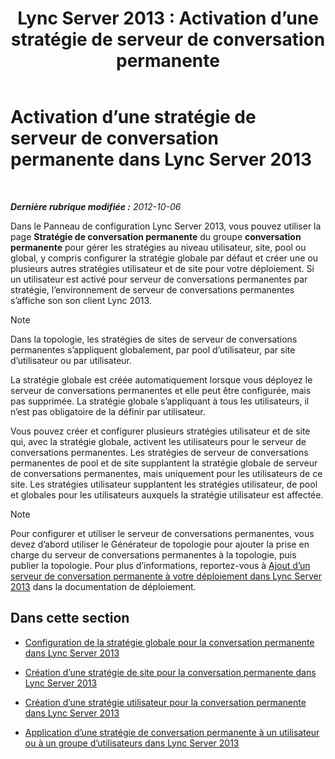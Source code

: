 ﻿---
title: 'Lync Server 2013 : Activation d’une stratégie de serveur de conversation permanente'
TOCTitle: Activation d’une stratégie de serveur de conversation permanente
ms:assetid: 87063d6c-2e38-4970-b76d-2aa15f0de29e
ms:mtpsurl: https://technet.microsoft.com/fr-fr/library/JJ205056(v=OCS.15)
ms:contentKeyID: 49297973
ms.date: 05/20/2016
mtps_version: v=OCS.15
ms.translationtype: HT
---

# Activation d’une stratégie de serveur de conversation permanente dans Lync Server 2013

 

_**Dernière rubrique modifiée :** 2012-10-06_

Dans le Panneau de configuration Lync Server 2013, vous pouvez utiliser la page **Stratégie de conversation permanente** du groupe **conversation permanente** pour gérer les stratégies au niveau utilisateur, site, pool ou global, y compris configurer la stratégie globale par défaut et créer une ou plusieurs autres stratégies utilisateur et de site pour votre déploiement. Si un utilisateur est activé pour serveur de conversations permanentes par stratégie, l’environnement de serveur de conversations permanentes s’affiche son son client Lync 2013.

> [!note]  
> Dans la topologie, les stratégies de sites de serveur de conversations permanentes s’appliquent globalement, par pool d’utilisateur, par site d’utilisateur ou par utilisateur.

La stratégie globale est créée automatiquement lorsque vous déployez le serveur de conversations permanentes et elle peut être configurée, mais pas supprimée. La stratégie globale s’appliquant à tous les utilisateurs, il n’est pas obligatoire de la définir par utilisateur.

Vous pouvez créer et configurer plusieurs stratégies utilisateur et de site qui, avec la stratégie globale, activent les utilisateurs pour le serveur de conversations permanentes. Les stratégies de serveur de conversations permanentes de pool et de site supplantent la stratégie globale de serveur de conversations permanentes, mais uniquement pour les utilisateurs de ce site. Les stratégies utilisateur supplantent les stratégies utilisateur, de pool et globales pour les utilisateurs auxquels la stratégie utilisateur est affectée.

> [!note]  
> Pour configurer et utiliser le serveur de conversations permanentes, vous devez d’abord utiliser le Générateur de topologie pour ajouter la prise en charge du serveur de conversations permanentes à la topologie, puis publier la topologie. Pour plus d’informations, reportez-vous à <a href="lync-server-2013-adding-persistent-chat-server-to-your-deployment.md">Ajout d’un serveur de conversation permanente à votre déploiement dans Lync Server 2013</a> dans la documentation de déploiement.

## Dans cette section

  - [Configuration de la stratégie globale pour la conversation permanente dans Lync Server 2013](lync-server-2013-configure-the-global-policy-for-persistent-chat.md)

  - [Création d’une stratégie de site pour la conversation permanente dans Lync Server 2013](lync-server-2013-create-a-site-policy-for-persistent-chat.md)

  - [Création d’une stratégie utilisateur pour la conversation permanente dans Lync Server 2013](lync-server-2013-create-a-user-policy-for-persistent-chat.md)

  - [Application d’une stratégie de conversation permanente à un utilisateur ou à un groupe d’utilisateurs dans Lync Server 2013](lync-server-2013-apply-a-persistent-chat-policy-to-a-user-or-user-group.md)

